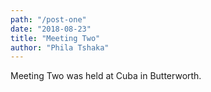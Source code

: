 ```yaml
---
path: "/post-one"
date: "2018-08-23"
title: "Meeting Two"
author: "Phila Tshaka"
---
```


Meeting Two was held at Cuba in Butterworth.
